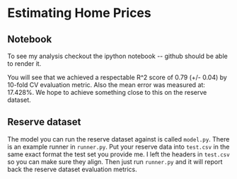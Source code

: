 # Estimating Home Prices


## Notebook

To see my analysis checkout the ipython notebook -- github should be able to render it. 

You will see that we achieved a respectable R^2 score of 0.79 (+/- 0.04) by 10-fold CV evaluation metric. Also the mean error was measured at: 17.428%. We hope to achieve something close to this on the reserve dataset.

## Reserve dataset

The model you can run the reserve dataset against is called `model.py`. There is an example runner in `runner.py`. Put your reserve data into `test.csv` in the same exact format the test set you provide me. I left the headers in `test.csv` so you can make sure they align. Then just run `runner.py` and it will report back the reserve dataset evaluation metrics.

